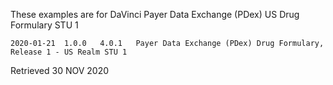 These examples are for  DaVinci Payer Data Exchange (PDex) US Drug Formulary STU 1

```
2020-01-21  1.0.0   4.0.1   Payer Data Exchange (PDex) Drug Formulary, Release 1 - US Realm STU 1
```

Retrieved 30 NOV 2020
